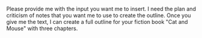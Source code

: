 Please provide me with the input you want me to insert. I need the plan and criticism of notes that you want me to use to create the outline. Once you give me the text, I can create a full outline for your fiction book "Cat and Mouse" with three chapters. 
